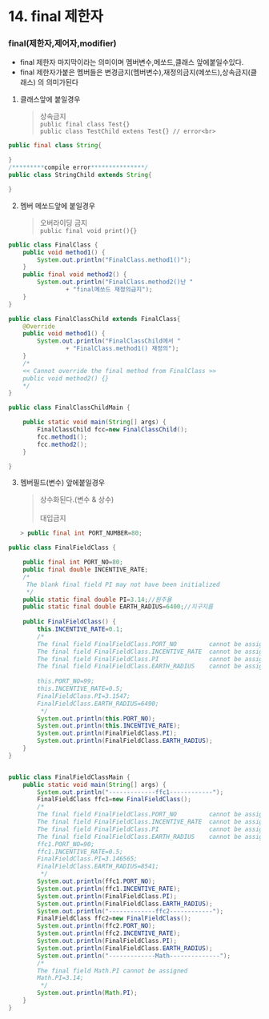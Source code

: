 # 14. final 제한자

### final(제한자,제어자,modifier)

- final 제한자 마지막이라는 의미이며 멤버변수,메쏘드,클래스 앞에붙일수있다.
- final 제한자가붙은 멤버들은 변경금지(멤버변수),재정의금지(메쏘드),상속금지(클래스) 의 의미가된다


1. 클래스앞에 붙일경우
	 >상속금지<br>
      ```public final class Test{}```<br>
	  ```public class TestChild extens Test{} // error<br>```
      

	  
 ```java
public final class String{

}
/*********compile error***************/
public class StringChild extends String{

}
 ```


2. 멤버 메쏘드앞에 붙일경우 
     >오버라이딩 금지<br>
      ```public final void print(){}```<br>

```java
public class FinalClass {
	public void method1() {
		System.out.println("FinalClass.method1()");
	}
	public final void method2() {
		System.out.println("FinalClass.method2()난 "
				+ "final메쏘드 재정의금지");
	}
}
```
```java
public class FinalClassChild extends FinalClass{
	@Override
	public void method1() {
		System.out.println("FinalClassChild에서 "
				+ "FinalClass.method1() 재정의");
	}
	/*
	<< Cannot override the final method from FinalClass >>
	public void method2() {}
	*/
}
```
```java
public class FinalClassChildMain {

	public static void main(String[] args) {
		FinalClassChild fcc=new FinalClassChild();
		fcc.method1();
		fcc.method2();
	}

}

```

       
3. 멤버필드(변수) 앞에붙일경우
      > 상수화된다.(변수 & 상수)<br>    
      > 대입금지<br>
      ```java
      > public final int PORT_NUMBER=80;
      ```

```java
public class FinalFieldClass {

	public final int PORT_NO=80;
	public final double INCENTIVE_RATE;
	/*
	 The blank final field PI may not have been initialized 
	 */
	public static final double PI=3.14;//원주율
	public static final double EARTH_RADIUS=6400;//지구지름
	
	public FinalFieldClass() {
		this.INCENTIVE_RATE=0.1;
		/*
		The final field FinalFieldClass.PORT_NO 		cannot be assigned
		The final field FinalFieldClass.INCENTIVE_RATE 	cannot be assigned
		The final field FinalFieldClass.PI 				cannot be assigned
		The final field FinalFieldClass.EARTH_RADIUS 	cannot be assigned
		
		this.PORT_NO=99;
		this.INCENTIVE_RATE=0.5;
		FinalFieldClass.PI=3.1547;
		FinalFieldClass.EARTH_RADIUS=6490;
		 */
		System.out.println(this.PORT_NO);
		System.out.println(this.INCENTIVE_RATE);
		System.out.println(FinalFieldClass.PI);
		System.out.println(FinalFieldClass.EARTH_RADIUS);
	}
}
```

```java

public class FinalFieldClassMain {
	public static void main(String[] args) {
		System.out.println("-------------ffc1------------");
		FinalFieldClass ffc1=new FinalFieldClass();
		/*
		The final field FinalFieldClass.PORT_NO 		cannot be assigned
		The final field FinalFieldClass.INCENTIVE_RATE 	cannot be assigned
		The final field FinalFieldClass.PI 				cannot be assigned
		The final field FinalFieldClass.EARTH_RADIUS 	cannot be assigned
		ffc1.PORT_NO=90;
		ffc1.INCENTIVE_RATE=0.5;
		FinalFieldClass.PI=3.146565;
		FinalFieldClass.EARTH_RADIUS=8541;
		 */
		System.out.println(ffc1.PORT_NO);
		System.out.println(ffc1.INCENTIVE_RATE);
		System.out.println(FinalFieldClass.PI);
		System.out.println(FinalFieldClass.EARTH_RADIUS);
		System.out.println("-------------ffc2------------");
		FinalFieldClass ffc2=new FinalFieldClass();
		System.out.println(ffc2.PORT_NO);
		System.out.println(ffc2.INCENTIVE_RATE);
		System.out.println(FinalFieldClass.PI);
		System.out.println(FinalFieldClass.EARTH_RADIUS);
		System.out.println("-------------Math--------------");
		/*
		The final field Math.PI cannot be assigned
		Math.PI=3.14;
		 */
		System.out.println(Math.PI);
	}
}

```

